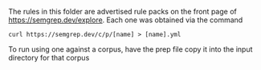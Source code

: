The rules in this folder are advertised rule packs on the front page of https://semgrep.dev/explore. Each one was obtained via the command

```
curl https://semgrep.dev/c/p/[name] > [name].yml
```

To run using one against a corpus, have the prep file copy it into the input directory for that corpus
